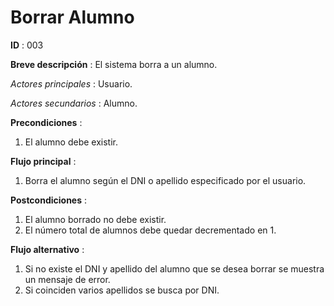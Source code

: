 # Borrar Alumno

**ID** : 003

**Breve descripción** : El sistema borra a un alumno.

*Actores principales* : Usuario.

*Actores secundarios* : Alumno.

**Precondiciones** :
1. El alumno debe existir.

**Flujo principal** :
1. Borra el alumno según el DNI o apellido especificado por el usuario.

**Postcondiciones** :
1. El alumno borrado no debe existir.
2. El número total de alumnos debe quedar decrementado en 1.

**Flujo alternativo** :
1. Si no existe el DNI y apellido del alumno que se desea borrar se muestra un mensaje de error. 
2. Si coinciden varios apellidos se busca por DNI.
